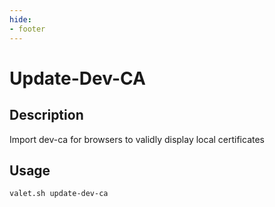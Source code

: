 ```yaml
---
hide:
- footer
---
```


# Update-Dev-CA


## Description

Import dev-ca for browsers to validly display local certificates

## Usage

``` bash
valet.sh update-dev-ca
```
